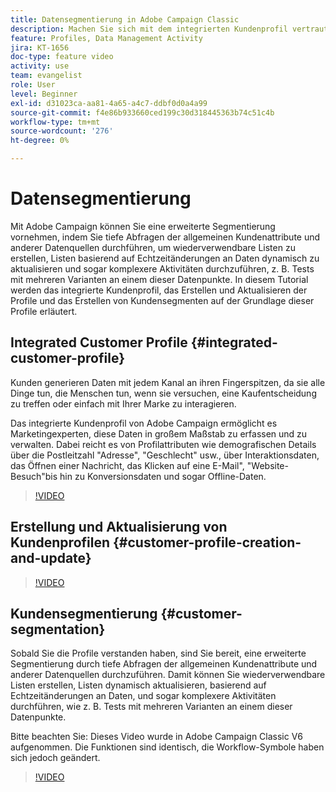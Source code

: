 ```yaml
---
title: Datensegmentierung in Adobe Campaign Classic
description: Machen Sie sich mit dem integrierten Kundenprofil vertraut, wie die Profile erstellt und aktualisiert werden und wie Kundensegmente basierend auf diesen Profilen erstellt werden.
feature: Profiles, Data Management Activity
jira: KT-1656
doc-type: feature video
activity: use
team: evangelist
role: User
level: Beginner
exl-id: d31023ca-aa81-4a65-a4c7-ddbf0d0a4a99
source-git-commit: f4e86b933660ced199c30d318445363b74c51c4b
workflow-type: tm+mt
source-wordcount: '276'
ht-degree: 0%

---
```


# Datensegmentierung

Mit Adobe Campaign können Sie eine erweiterte Segmentierung vornehmen, indem Sie tiefe Abfragen der allgemeinen Kundenattribute und anderer Datenquellen durchführen, um wiederverwendbare Listen zu erstellen, Listen basierend auf Echtzeitänderungen an Daten dynamisch zu aktualisieren und sogar komplexere Aktivitäten durchzuführen, z. B. Tests mit mehreren Varianten an einem dieser Datenpunkte. In diesem Tutorial werden das integrierte Kundenprofil, das Erstellen und Aktualisieren der Profile und das Erstellen von Kundensegmenten auf der Grundlage dieser Profile erläutert.

## Integrated Customer Profile {#integrated-customer-profile}

Kunden generieren Daten mit jedem Kanal an ihren Fingerspitzen, da sie alle Dinge tun, die Menschen tun, wenn sie versuchen, eine Kaufentscheidung zu treffen oder einfach mit Ihrer Marke zu interagieren.

Das integrierte Kundenprofil von Adobe Campaign ermöglicht es Marketingexperten, diese Daten in großem Maßstab zu erfassen und zu verwalten. Dabei reicht es von Profilattributen wie demografischen Details über die Postleitzahl &quot;Adresse&quot;, &quot;Geschlecht&quot; usw., über Interaktionsdaten, das Öffnen einer Nachricht, das Klicken auf eine E-Mail&quot;, &quot;Website-Besuch&quot;bis hin zu Konversionsdaten und sogar Offline-Daten.

>[!VIDEO](https://video.tv.adobe.com/v/23629?quality=12&learn=on)

## Erstellung und Aktualisierung von Kundenprofilen {#customer-profile-creation-and-update}

>[!VIDEO](https://video.tv.adobe.com/v/23632?quality=12&learn=on)

## Kundensegmentierung  {#customer-segmentation}

Sobald Sie die Profile verstanden haben, sind Sie bereit, eine erweiterte Segmentierung durch tiefe Abfragen der allgemeinen Kundenattribute und anderer Datenquellen durchzuführen. Damit können Sie wiederverwendbare Listen erstellen, Listen dynamisch aktualisieren, basierend auf Echtzeitänderungen an Daten, und sogar komplexere Aktivitäten durchführen, wie z. B. Tests mit mehreren Varianten an einem dieser Datenpunkte.

Bitte beachten Sie: Dieses Video wurde in Adobe Campaign Classic V6 aufgenommen. Die Funktionen sind identisch, die Workflow-Symbole haben sich jedoch geändert.

>[!VIDEO](https://video.tv.adobe.com/v/23635?quality=12&learn=on)

